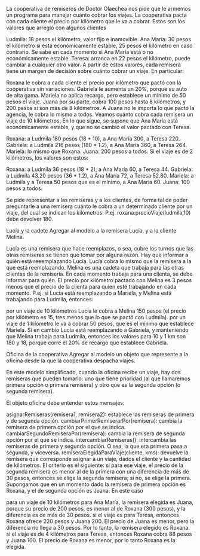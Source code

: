 La cooperativa de remiseros de Doctor Olaechea nos pide que le armemos un programa para manejar cuánto cobrar los viajes. La cooperativa pacta con cada cliente el precio por kilómetro que le va a cobrar. Estos son los valores que arregló con algunos clientes

Ludmila: 18 pesos el kilómetro, valor fijo e inamovible.
Ana María: 30 pesos el kilómetro si está económicamente estable, 25 pesos el kilómetro en caso contrario. Se sabe en cada momento si Ana María está o no económicamente estable.
Teresa: arranca en 22 pesos el kilómetro, puede cambiar a cualquier otro valor.
A partir de estos valores, cada remisera tiene un margen de decisión sobre cuánto cobrar un viaje. En particular:

Roxana le cobra a cada cliente el precio por kilómetro que pactó con la cooperativa sin variaciones.
Gabriela le aumenta un 20%, porque su auto de alta gama.
Mariela no aplica recargo, pero establece un mínimo de 50 pesos el viaje.
Juana por su parte, cobra 100 pesos hasta 8 kilómetros, y 200 pesos si son más de 8 kilómetros. A Juana no le importa lo que pactó la agencia, le cobra lo mismo a todos.
Veamos cuánto cobra cada remisera un viaje de 10 kilómetros. En lo que sigue, se supone que Ana María está económicamente estable, y que no se cambió el valor pactado con Teresa.

Roxana: a Ludmila 180 pesos (18 * 10), a Ana María 300, a Teresa 220.
Gabriela: a Ludmila 216 pesos (180 * 1.2), a Ana María 360, a Teresa 264.
Mariela: lo mismo que Roxana.
Juana: 200 pesos a todos.
Si el viaje es de 2 kilómetros, los valores son estos:

Roxana: a Ludmila 36 pesos (18 * 2), a Ana María 60, a Teresa 44.
Gabriela: a Ludmila 43.20 pesos (36 * 1.2), a Ana María 72, a Teresa 52.80.
Mariela: a Ludmila y a Teresa 50 pesos que es el mínimo, a Ana María 60.
Juana: 100 pesos a todos.

Se pide representar a las remiseras y a los clientes, de forma tal de poder preguntarle a una remisera cuánto le cobra a un determinado cliente por un viaje, del cual se indican los kilómetros. P.ej. roxana.precioViaje(ludmila,10) debe devolver 180.


Lucía y la cadete
Agregar al modelo a la remisera Lucía, y a la cliente Melina.

Lucía es una remisera que hace reemplazos, o sea, cubre los turnos que las otras remiseras se tienen que tomar por alguna razón. Hay que informar a quién está reeemplazando Lucía. Lucía cobra lo mismo que la remisera a la que está reemplazando.
Melina es una cadeta que trabaja para las otras clientas de la remisería. En cada momento trabaja para una clienta, se debe informar para quién. El precio por kilómetro pactado con Melina es 3 pesos menos que el precio de la clienta para quien esté trabajando en cada momento.
P.ej. si Lucía está reemplazando a Mariela, y Melina está trabajando para Ludmila, entonces:

por un viaje de 10 kilómetros Lucía le cobra a Melina 150 pesos (el precio por kilómetro es 15, tres menos que lo que se pactó con Ludmila).
por un viaje de 1 kilómetro le va a cobrar 50 pesos, que es el mínimo que establece Mariela.
Si en cambio Lucía está reemplazando a Gabriela, y manteniendo que Melina trabaja para Ludmila, entonces los valores para 10 y 1 km son 180 y 18, porque corre el 20% de recargo que establece Gabriela.


Oficina de la cooperativa
Agregar al modelo un objeto que represente a la oficina desde la que la cooperativa despacha viajes.

En este modelo simplificado, cuando la oficina recibe un viaje, hay dos remiseras que pueden tomarlo: uno que tiene prioridad (al que llamaremos primera opción o primera remisera) y otro que es la segunda opción (o segunda remisera).

El objeto oficina debe entender estos mensajes:

asignarRemiseras(remisera1, remisera2): establece las remiseras de primera y de segunda opción.
cambiarPrimerRemiserarPor(remisera): cambia la remisera de primera opción por el que se indica.
cambiarSegundoRemiseraPor(remisera): cambia la remisera de segunda opción por el que se indica.
intercambiarRemiseras(): intercambia las remiseras de primera y segunda opción. O sea, la que era primera pasa a segunda, y viceversa.
remiseraElegidaParaViaje(cliente, kms): devuelve la remisera que corresponde asignar a un viaje, dados el cliente y la cantidad de kilómetros. El criterio es el siguiente: si para ese viaje, el precio de la segunda remisera es menor al de la primera con una diferencia de más de 30 pesos, entonces se elige la segunda remisera; si no, se elige la primera.
Supongamos que en un momento dado la remisera de primera opción es Roxana, y el de segunda opción es Juana. En este caso

para un viaje de 10 kilómetros para Ana María, la remisera elegida es Juana, porque su precio de 200 pesos, es menor al de Roxana (300 pesos), y la diferencia es de más de 30 pesos.
si el viaje es para Teresa, entonces Roxana ofrece 220 pesos y Juana 200. El precio de Juana es menor, pero la diferencia no llega a 30 pesos. Por lo tanto, la remisera elegido es Roxana.
si el viaje es de 4 kilómetros para Teresa, entonces Roxana cobra 88 pesos y Juana 100. El precio de Roxana es menor, por lo tanto Roxana es la elegida.
